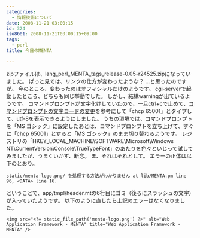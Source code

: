 ```yaml
---
categories:
  - 情報技術について
date: 2008-11-21 03:00:15
id: 324
iso8601: 2008-11-21T03:00:15+09:00
tags:
  - perl
title: 今日のMENTA

---
```


<p>zipファイルは、lang_perl_MENTA_tags_release-0.05-r24525.zipになっていました。
ぱっと見では、リンクの仕方が変わったような？
&#133;と思ったのですが。
今のところ、変わったのはオフィシャルだけのようです。
cgi-serverで起動したところ、どちらも同じ挙動でした。
しかし、結構warningが出ているようです。
コマンドプロンプトが文字化けしていたので、一旦ctrl+cで止めて、<a href="http://d.hatena.ne.jp/perlcodesample/20080706/1215291523" target="_blank">コマンドプロンプトの文字コードの変更</a>を参考にして「chcp 65001」とタイプして、utf-8を表示できるようにしました。
うちの環境では、コマンドプロンプトを「MS ゴシック」に設定したあとは、コマンドプロンプトを立ち上げて、すぐに「chcp 65001」とすると「MS ゴシック」のまま切り替わるようです。
レジストリの「HKEY_LOCAL_MACHINE&#92;SOFTWARE&#92;Microsoft&#92;Windows NT&#92;CurrentVersion&#92;Console&#92;TrueTypeFont」のあたりを色々といじって試してみましたが、うまくいかず、断念。
ま、それはそれとして。
エラーの正体は以下のとおり。</p>

<pre><code>static/menta-logo.png/ を処理する方法がわかりません at lib/MENTA.pm line 96, &#60;DATA&#62; line 16.</code></pre>

<p>ということで、app/tmpl/header.mtの6行目にゴミ（後ろにスラッシュの文字）が入っていたようです。
以下のように直したら上記のエラーはなくなりました。</p>

<pre><code>&#60;img src=&#34;&#60;?= static_file_path('menta-logo.png') ?&#62;&#34; alt=&#34;Web Application Framework - MENTA&#34; title=&#34;Web Application Framework - MENTA&#34; /&#62;</code></pre>
    	